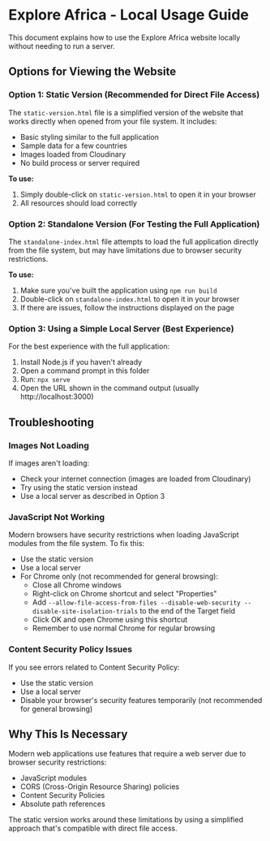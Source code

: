 # Explore Africa - Local Usage Guide

This document explains how to use the Explore Africa website locally without needing to run a server.

## Options for Viewing the Website

### Option 1: Static Version (Recommended for Direct File Access)

The `static-version.html` file is a simplified version of the website that works directly when opened from your file system. It includes:

- Basic styling similar to the full application
- Sample data for a few countries
- Images loaded from Cloudinary
- No build process or server required

**To use:**
1. Simply double-click on `static-version.html` to open it in your browser
2. All resources should load correctly

### Option 2: Standalone Version (For Testing the Full Application)

The `standalone-index.html` file attempts to load the full application directly from the file system, but may have limitations due to browser security restrictions.

**To use:**
1. Make sure you've built the application using `npm run build`
2. Double-click on `standalone-index.html` to open it in your browser
3. If there are issues, follow the instructions displayed on the page

### Option 3: Using a Simple Local Server (Best Experience)

For the best experience with the full application:

1. Install Node.js if you haven't already
2. Open a command prompt in this folder
3. Run: `npx serve`
4. Open the URL shown in the command output (usually http://localhost:3000)

## Troubleshooting

### Images Not Loading

If images aren't loading:
- Check your internet connection (images are loaded from Cloudinary)
- Try using the static version instead
- Use a local server as described in Option 3

### JavaScript Not Working

Modern browsers have security restrictions when loading JavaScript modules from the file system. To fix this:
- Use the static version
- Use a local server
- For Chrome only (not recommended for general browsing):
  - Close all Chrome windows
  - Right-click on Chrome shortcut and select "Properties"
  - Add `--allow-file-access-from-files --disable-web-security --disable-site-isolation-trials` to the end of the Target field
  - Click OK and open Chrome using this shortcut
  - Remember to use normal Chrome for regular browsing

### Content Security Policy Issues

If you see errors related to Content Security Policy:
- Use the static version
- Use a local server
- Disable your browser's security features temporarily (not recommended for general browsing)

## Why This Is Necessary

Modern web applications use features that require a web server due to browser security restrictions:
- JavaScript modules
- CORS (Cross-Origin Resource Sharing) policies
- Content Security Policies
- Absolute path references

The static version works around these limitations by using a simplified approach that's compatible with direct file access.
